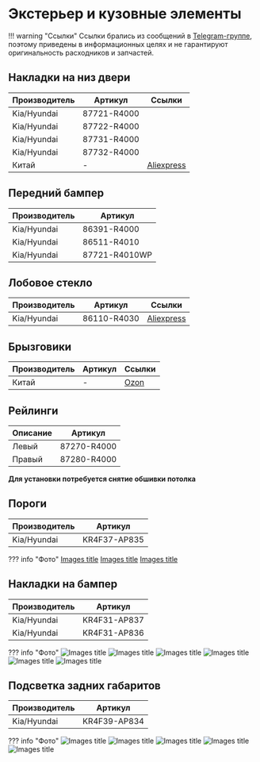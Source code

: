 # Экстерьер и кузовные элементы

!!! warning "Ссылки"
    Ссылки брались из сообщений в [Telegram-группе](https://t.me/Kia_Sportage_5_Turbo), поэтому приведены в информационных целях и не гарантируют оригинальность расходников и запчастей.

## Накладки на низ двери

| Производитель | Артикул   | Ссылки |
|---|---|---|
| Kia/Hyundai |87721-R4000 |
| Kia/Hyundai |87722-R4000 |
| Kia/Hyundai |87731-R4000 |
| Kia/Hyundai |87732-R4000 |
| Китай | - | [Aliexpress](https://aliexpress.ru/item/1005007795959195.html)|

## Передний бампер 

| Производитель | Артикул   |
|---|---|
| Kia/Hyundai |86391-R4000 |
| Kia/Hyundai |86511-R4010 |
| Kia/Hyundai |87721-R4010WP |

## Лобовое стекло

| Производитель | Артикул | Ссылки |
|---|---| --- |
| Kia/Hyundai | 86110-R4030 | [Aliexpress](https://sl.aliexpress.ru/p?key=d2KcV8Z) |

## Брызговики

| Производитель | Артикул   | Ссылки |
|---|---|---|
| Китай | - | [Ozon](https://ozon.ru/t/mzDJV1R)|

## Рейлинги

| Описание | Артикул |
| --- | --- |
| Левый | 87270-R4000 |
| Правый| 87280-R4000 |

**Для установки потребуется снятие обшивки потолка**

## Пороги
| Производитель | Артикул |
| --- | --- |
| Kia/Hyundai | KR4F37-AP835 |


??? info "Фото"
    [Images title](../images/KR4F37-AP835_1.avif)
    [Images title](../images/KR4F37-AP835_2.avif)
    [Images title](../images/KR4F37-AP835_3.avif)

## Накладки на бампер
| Производитель | Артикул |
| --- | --- |
| Kia/Hyundai | KR4F31-AP837 |
| Kia/Hyundai| KR4F31-AP836 |

??? info "Фото"
    ![Images title](../images/KR4F31-AP837_1.avif)
    ![Images title](../images/KR4F31-AP837_2.avif)
    ![Images title](../images/KR4F31-AP837_3.avif)
    ![Images title](../images/KR4F31-AP837_4.avif)
    ![Images title](../images/KR4F31-AP837_5.avif)
    ![Images title](../images/KR4F31-AP837_6.avif)

## Подсветка задних габаритов
| Производитель | Артикул |
| --- | --- |
| Kia/Hyundai | KR4F39-AP834 |

??? info "Фото"
    ![Images title](../images/KR4F39-AP834_1.avif)
    ![Images title](../images/KR4F39-AP834_2.avif)
    ![Images title](../images/KR4F39-AP834_3.avif)
    ![Images title](../images/KR4F39-AP834_4.avif)
    ![Images title](../images/KR4F39-AP834_5.avif)
